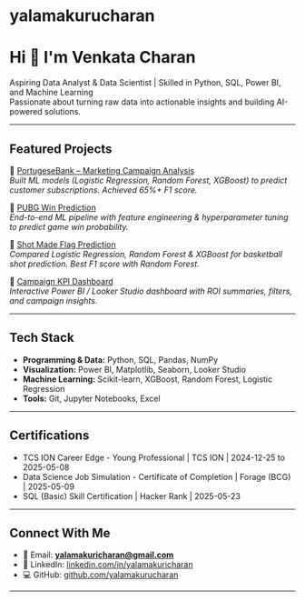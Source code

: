 # yalamakurucharan
# Hi 👋 I'm Venkata Charan  

Aspiring Data Analyst & Data Scientist | Skilled in Python, SQL, Power BI, and Machine Learning  
Passionate about turning raw data into actionable insights and building AI-powered solutions.  

---

## Featured Projects  

🔹 [PortugeseBank – Marketing Campaign Analysis](https://github.com/cherry990/Bank_model_pred.git)  
*Built ML models (Logistic Regression, Random Forest, XGBoost) to predict customer subscriptions. Achieved 65%+ F1 score.*  

🔹 [PUBG Win Prediction](https://github.com/cherry990/Game_prediction.git)  
*End-to-end ML pipeline with feature engineering & hyperparameter tuning to predict game win probability.*  

🔹 [Shot Made Flag Prediction](https://github.com/cherry990/NBAShotSelection_model_pred.git)  
*Compared Logistic Regression, Random Forest & XGBoost for basketball shot prediction. Best F1 score with Random Forest.*  

🔹 [Campaign KPI Dashboard](https://github.com/cherry990/Social-Media-Campaign-Performance-Dashboard.git)  
*Interactive Power BI / Looker Studio dashboard with ROI summaries, filters, and campaign insights.*  

---

## Tech Stack  
- **Programming & Data:** Python, SQL, Pandas, NumPy  
- **Visualization:** Power BI, Matplotlib, Seaborn, Looker Studio  
- **Machine Learning:** Scikit-learn, XGBoost, Random Forest, Logistic Regression  
- **Tools:** Git, Jupyter Notebooks, Excel  

---

## Certifications  
- TCS ION Career Edge - Young Professional | TCS ION | 2024-12-25 to 2025-05-08
- Data Science Job Simulation - Certificate of Completion | Forage (BCG) | 2025-05-09
-	SQL (Basic) Skill Certification | Hacker Rank | 2025-05-23


---

## Connect With Me  
- 📧 Email: **yalamakuricharan@gmail.com**  
- 💼 LinkedIn: [linkedin.com/in/yalamakuricharan](linkedin.com/in/yalamakurucharan-datascience)  
- 💻 GitHub: [github.com/yalamakurucharan](https://github.com/yalamakurucharan)  

---
